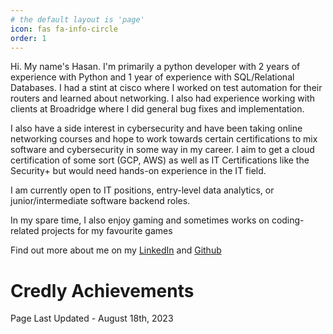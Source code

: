 ```yaml
---
# the default layout is 'page'
icon: fas fa-info-circle
order: 1
---
```


Hi. My name's Hasan. I'm primarily a python developer with 2 years of experience with Python and 1 year of experience with SQL/Relational Databases. I had a stint at cisco where I worked on test automation for their routers and learned about networking. I also had experience working with clients at Broadridge where I did general bug fixes and implementation.

I also have a side interest in cybersecurity and have been taking online networking courses and hope to work towards certain certifications to mix software and cybersecurity in some way in my career. I aim to get a cloud certification of some sort (GCP, AWS) as well as IT Certifications like the Security+ but would need hands-on experience in the IT field. 

I am currently open to IT positions, entry-level data analytics, or junior/intermediate software backend roles.

In my spare time, I also enjoy gaming and sometimes works on coding-related projects for my favourite games

Find out more about me on my [LinkedIn](https://www.linkedin.com/in/hasanahmed999/) and [Github](https://www.github.com/hasanahmed999)

# Credly Achievements
<div data-iframe-width="150" data-iframe-height="270" data-share-badge-id="32a4e3b5-c893-4412-8b45-ecf1397e47c3" data-share-badge-host="https://www.credly.com"></div><script type="text/javascript" async src="//cdn.credly.com/assets/utilities/embed.js"></script>
<div data-iframe-width="150" data-iframe-height="270" data-share-badge-id="3ba241c2-7add-4d93-9b09-70b51ca6e63d" data-share-badge-host="https://www.credly.com"></div><script type="text/javascript" async src="//cdn.credly.com/assets/utilities/embed.js"></script>
<div data-iframe-width="150" data-iframe-height="270" data-share-badge-id="8e40fa4e-c60b-4670-b263-19b2950d5c6e" data-share-badge-host="https://www.credly.com"></div><script type="text/javascript" async src="//cdn.credly.com/assets/utilities/embed.js"></script>

Page Last Updated - August 18th, 2023

